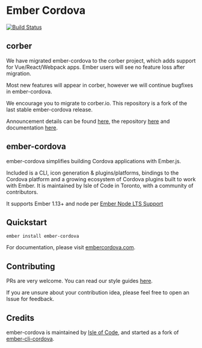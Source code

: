 # Ember Cordova

[![Build Status](https://travis-ci.org/isleofcode/ember-cordova.svg?branch=master)](https://travis-ci.org/isleofcode/ember-cordova)

## corber

We have migrated ember-cordova to the corber project, which adds support
for Vue/React/Webpack apps. Ember users will see no feature loss after migration.

Most new features will appear in corber, however we will continue
bugfixes in ember-cordova.

We encourage you to migrate to corber.io. This repository is a fork of
the last stable ember-cordova release.

Announcement details can be found [here](http://blog.isleofcode.com/announcing-corber-ember-cordova-vue/), the repository [here](https://github.com/isleofcode/corber) and documentation [here](http://corber.io).

## ember-cordova
ember-cordova simplifies building Cordova applications with Ember.js.

Included is a CLI, icon generation & plugins/platforms, bindings to the Cordova platform and a growing ecosystem of Cordova plugins built to work with Ember. It is maintained by Isle of Code in Toronto, with a community of contributors.

It supports Ember 1.13+ and node per [Ember Node LTS Support](http://emberjs.com/blog/2016/09/07/ember-node-lts-support.html)

## Quickstart

`ember install ember-cordova`

For documentation, please visit [embercordova.com](http://embercordova.com).

## Contributing

PRs are very welcome. You can read our style guides [here](https://github.com/isleofcode/style-guide).

If you are unsure about your contribution idea, please feel free to
open an Issue for feedback.

## Credits

ember-cordova is maintained by [Isle of Code](https://isleofcode.com), and started as a fork of [ember-cli-cordova](https://github.com/poetic/ember-cli-cordova).
